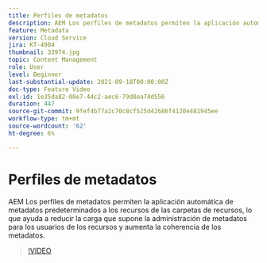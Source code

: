 ```yaml
---
title: Perfiles de metadatos
description: AEM Los perfiles de metadatos permiten la aplicación automática de metadatos predeterminados a los recursos de las carpetas de recursos, lo que ayuda a reducir la carga que supone la administración de metadatos para los usuarios de los recursos y aumenta la coherencia de los metadatos.
feature: Metadata
version: Cloud Service
jira: KT-4984
thumbnail: 33974.jpg
topic: Content Management
role: User
level: Beginner
last-substantial-update: 2021-09-18T00:00:00Z
doc-type: Feature Video
exl-id: 1e35da82-08e7-44c2-aec6-79d8ea74d556
duration: 447
source-git-commit: 9fef4b77a2c70c8cf525d42686f4120e481945ee
workflow-type: tm+mt
source-wordcount: '62'
ht-degree: 6%

---
```


# Perfiles de metadatos

AEM Los perfiles de metadatos permiten la aplicación automática de metadatos predeterminados a los recursos de las carpetas de recursos, lo que ayuda a reducir la carga que supone la administración de metadatos para los usuarios de los recursos y aumenta la coherencia de los metadatos.

>[!VIDEO](https://video.tv.adobe.com/v/33974?quality=12&learn=on)
